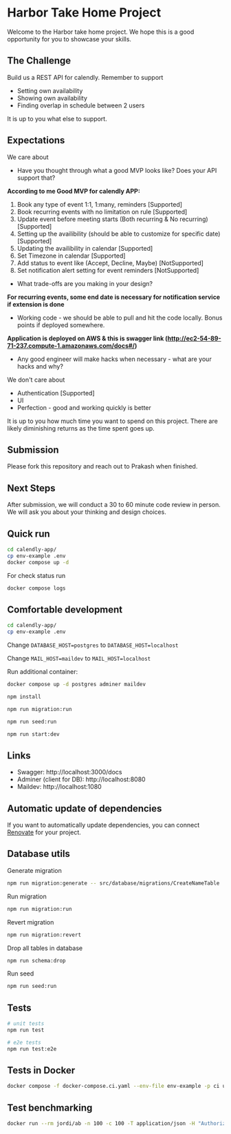 # Harbor Take Home Project

Welcome to the Harbor take home project. We hope this is a good opportunity for you to showcase your skills.

## The Challenge

Build us a REST API for calendly. Remember to support

- Setting own availability
- Showing own availability
- Finding overlap in schedule between 2 users

It is up to you what else to support.

## Expectations

We care about

- Have you thought through what a good MVP looks like? Does your API support that?

**According to me Good MVP for calendly APP:**
1. Book any type of event 1:1, 1:many, reminders [Supported]
2. Book recurring events with no limitation on rule [Supported]
3. Update event before meeting starts (Both recurring & No recurring) [Supported]
4. Setting up the availibility (should be able to customize for specific date) [Supported]
5. Updating the availibility in calendar [Supported]
6. Set Timezone in calendar [Supported]
7. Add status to event like (Accept, Decline, Maybe) [NotSupported]
8. Set notification alert setting for event reminders [NotSupported]

- What trade-offs are you making in your design?

**For recurring events, some end date is necessary for notification service if extension is done**

- Working code - we should be able to pull and hit the code locally. Bonus points if deployed somewhere.

**Application is deployed on AWS & this is swagger link (http://ec2-54-89-71-237.compute-1.amazonaws.com/docs#/)**

- Any good engineer will make hacks when necessary - what are your hacks and why?

We don't care about

- Authentication [Supported]
- UI
- Perfection - good and working quickly is better

It is up to you how much time you want to spend on this project. There are likely diminishing returns as the time spent goes up.

## Submission

Please fork this repository and reach out to Prakash when finished.

## Next Steps

After submission, we will conduct a 30 to 60 minute code review in person. We will ask you about your thinking and design choices.

## Quick run

```bash
cd calendly-app/
cp env-example .env
docker compose up -d
```

For check status run

```bash
docker compose logs
```

## Comfortable development

```bash
cd calendly-app/
cp env-example .env
```

Change `DATABASE_HOST=postgres` to `DATABASE_HOST=localhost`

Change `MAIL_HOST=maildev` to `MAIL_HOST=localhost`

Run additional container:

```bash
docker compose up -d postgres adminer maildev
```

```bash
npm install

npm run migration:run

npm run seed:run

npm run start:dev
```

## Links

- Swagger: http://localhost:3000/docs
- Adminer (client for DB): http://localhost:8080
- Maildev: http://localhost:1080

## Automatic update of dependencies

If you want to automatically update dependencies, you can connect [Renovate](https://github.com/marketplace/renovate) for your project.

## Database utils

Generate migration

```bash
npm run migration:generate -- src/database/migrations/CreateNameTable 
```

Run migration

```bash
npm run migration:run
```

Revert migration

```bash
npm run migration:revert
```

Drop all tables in database

```bash
npm run schema:drop
```

Run seed

```bash
npm run seed:run
```

## Tests

```bash
# unit tests
npm run test

# e2e tests
npm run test:e2e
```

## Tests in Docker

```bash
docker compose -f docker-compose.ci.yaml --env-file env-example -p ci up --build --exit-code-from api && docker compose -p ci rm -svf
```

## Test benchmarking

```bash
docker run --rm jordi/ab -n 100 -c 100 -T application/json -H "Authorization: Bearer USER_TOKEN" -v 2 http://<server_ip>:3000/api/v1/users
```

